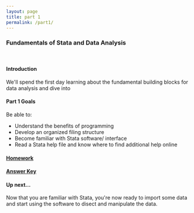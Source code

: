 ```yaml
---
layout: page
title: part 1
permalink: /part1/
---
```


### Fundamentals of Stata and Data Analysis   
<br>

#### Introduction   
We'll spend the first day learning about the fundamental building blocks for data analysis and dive into 


####  Part 1 Goals  
Be able to:   
- Understand the benefits of programming   
- Develop an organized filing structure    
- Become familiar with Stata software/ interface   
- Read a Stata help file and know where to find additional help online   


####  [Homework](https://github.com/GeoCenter/StataTraining/blob/master/Day1/Homework/Day%201%20Homework%20-%20with%20answers2.docx)     



#### [Answer Key](https://github.com/GeoCenter/StataTraining/blob/master/Day1/Homework/Day%201%20Homework%20Assignment.docx)         



#### Up next...   
Now that you are familiar with Stata, you're now ready to import some data and start using the software to disect and manipulate the data.   
